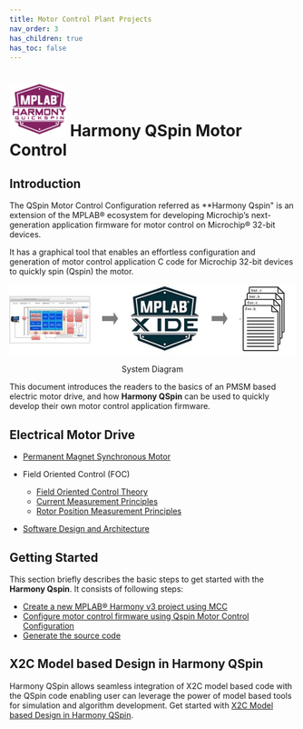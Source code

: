 ```yaml
---
title: Motor Control Plant Projects
nav_order: 3
has_children: true
has_toc: false
--- 
```


# <img src="images/qspin_logo.jpg" alt="Logo" width="100"/> Harmony QSpin Motor Control

## Introduction
The QSpin Motor Control Configuration referred as **Harmony Qspin" is an extension of the MPLAB® ecosystem for developing Microchip’s next-generation application firmware for motor control on Microchip® 32-bit devices. 

It has a graphical tool that enables an effortless configuration and generation of motor control application C code for Microchip 32-bit devices to quickly spin (Qspin) the motor. 
    <p align="center">
        <img src="images/introduction.jpg" />
        <figcaption align= "center"> System Diagram </figcaption>
    </p>

This document introduces the readers to the basics of an PMSM based electric motor drive, and how **Harmony QSpin** can be used to quickly develop their own motor control application firmware. 

## Electrical Motor Drive

- [Permanent Magnet Synchronous Motor](theory/pmsm_motor.md)
- Field Oriented Control (FOC)
    - [Field Oriented Control Theory](theory/field_oriened_control.md)
    - [Current Measurement Principles](theory/current_measurement.md)
    - [Rotor Position Measurement Principles](theory/rotor_position_measurement.md)

- [Software Design and Architecture ](theory/software_architecture.md)
 

## Getting Started
This section briefly describes the basic steps to get started with the **Harmony Qspin**. It consists of following steps:

- [Create a new MPLAB® Harmony v3 project using MCC](mc_plant/create_mc_project_with_mcc.md)
- [Configure motor control firmware using Qspin Motor Control Configuration](mc_plant/qspin_motor_control_configuration.md)
- [Generate the source code](mc_plant/generate_mc_code_with_mcc.md)


## X2C Model based Design in Harmony QSpin
Harmony QSpin allows seamless integration of X2C model based code with the QSpin code enabling user can leverage the power of model based
tools for simulation and algorithm development. Get started with [X2C Model based Design in Harmony QSpin](mc_plant/launch_scilab_for_x2c.md).

